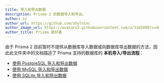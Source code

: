 ```yaml
---
title: 导入和导出数据
description: Prisma 2 的数据导入和导出。
author: zz
author_url: https://github.com/zhylninc
author_image_url: https://avatars2.githubusercontent.com/u/3182099?s=400&v=4
author_title: Prisma 爱好者
---
```


由于 Prisma 2 目前暂时不提供从数据库导入数据或向数据库导出数据的方法，因此此文件夹中的文档描述了 Prisma 支持的数据库的 **本机导入/导出流程**：

- [使用 PostgreSQL 导入和导出数据](./postresql.md)
- [使用 MySQL 导入和导出数据](./mysql.md)
- [使用 SQLite 导入和导出数据](./sqlite.md)
